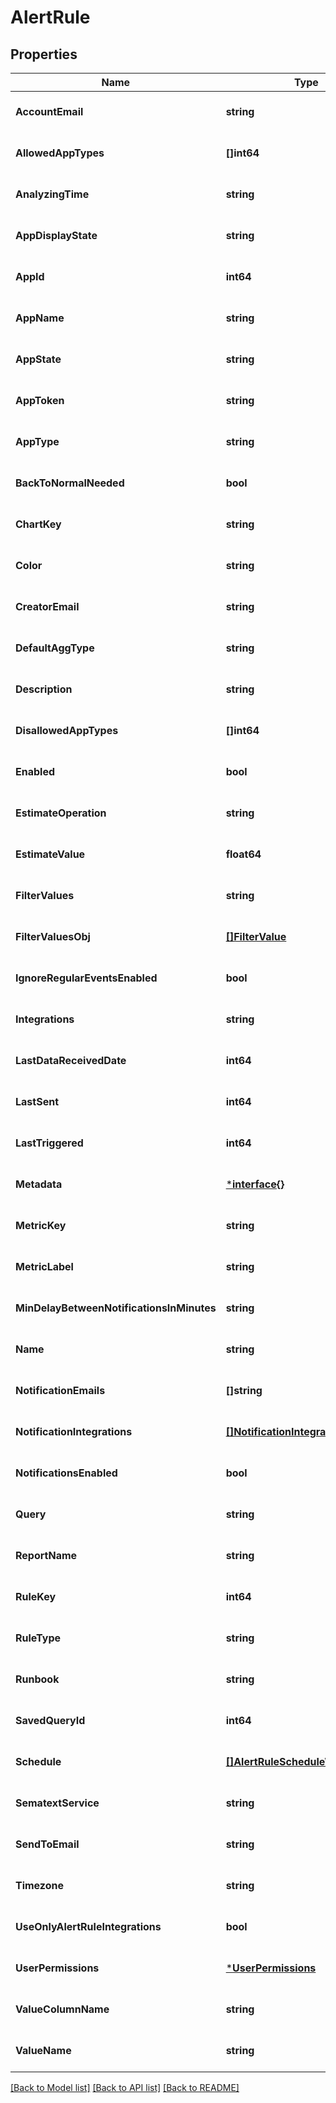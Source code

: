 # AlertRule

## Properties
Name | Type | Description | Notes
------------ | ------------- | ------------- | -------------
**AccountEmail** | **string** |  | [optional] [default to null]
**AllowedAppTypes** | **[]int64** |  | [optional] [default to null]
**AnalyzingTime** | **string** |  | [optional] [default to null]
**AppDisplayState** | **string** |  | [optional] [default to null]
**AppId** | **int64** |  | [optional] [default to null]
**AppName** | **string** |  | [optional] [default to null]
**AppState** | **string** |  | [optional] [default to null]
**AppToken** | **string** |  | [optional] [default to null]
**AppType** | **string** |  | [optional] [default to null]
**BackToNormalNeeded** | **bool** |  | [optional] [default to null]
**ChartKey** | **string** |  | [optional] [default to null]
**Color** | **string** |  | [optional] [default to null]
**CreatorEmail** | **string** |  | [optional] [default to null]
**DefaultAggType** | **string** |  | [optional] [default to null]
**Description** | **string** |  | [optional] [default to null]
**DisallowedAppTypes** | **[]int64** |  | [optional] [default to null]
**Enabled** | **bool** |  | [optional] [default to null]
**EstimateOperation** | **string** |  | [optional] [default to null]
**EstimateValue** | **float64** |  | [optional] [default to null]
**FilterValues** | **string** |  | [optional] [default to null]
**FilterValuesObj** | [**[]FilterValue**](FilterValue.md) |  | [optional] [default to null]
**IgnoreRegularEventsEnabled** | **bool** |  | [optional] [default to null]
**Integrations** | **string** |  | [optional] [default to null]
**LastDataReceivedDate** | **int64** |  | [optional] [default to null]
**LastSent** | **int64** |  | [optional] [default to null]
**LastTriggered** | **int64** |  | [optional] [default to null]
**Metadata** | [***interface{}**](interface{}.md) |  | [optional] [default to null]
**MetricKey** | **string** |  | [optional] [default to null]
**MetricLabel** | **string** |  | [optional] [default to null]
**MinDelayBetweenNotificationsInMinutes** | **string** |  | [optional] [default to null]
**Name** | **string** |  | [optional] [default to null]
**NotificationEmails** | **[]string** |  | [optional] [default to null]
**NotificationIntegrations** | [**[]NotificationIntegration**](NotificationIntegration.md) |  | [optional] [default to null]
**NotificationsEnabled** | **bool** |  | [optional] [default to null]
**Query** | **string** |  | [optional] [default to null]
**ReportName** | **string** |  | [optional] [default to null]
**RuleKey** | **int64** |  | [optional] [default to null]
**RuleType** | **string** |  | [optional] [default to null]
**Runbook** | **string** |  | [optional] [default to null]
**SavedQueryId** | **int64** |  | [optional] [default to null]
**Schedule** | [**[]AlertRuleScheduleWeekdayDto**](AlertRuleScheduleWeekdayDto.md) |  | [optional] [default to null]
**SematextService** | **string** |  | [optional] [default to null]
**SendToEmail** | **string** |  | [optional] [default to null]
**Timezone** | **string** |  | [optional] [default to null]
**UseOnlyAlertRuleIntegrations** | **bool** |  | [optional] [default to null]
**UserPermissions** | [***UserPermissions**](UserPermissions.md) |  | [optional] [default to null]
**ValueColumnName** | **string** |  | [optional] [default to null]
**ValueName** | **string** |  | [optional] [default to null]

[[Back to Model list]](../README.md#documentation-for-models) [[Back to API list]](../README.md#documentation-for-api-endpoints) [[Back to README]](../README.md)


